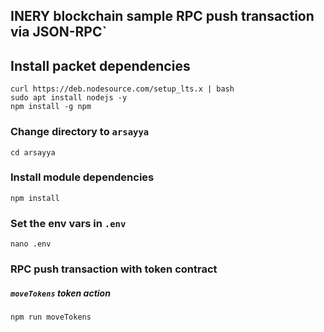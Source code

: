 ## INERY blockchain sample RPC push transaction via JSON-RPC`

## Install packet dependencies
```
curl https://deb.nodesource.com/setup_lts.x | bash
sudo apt install nodejs -y
npm install -g npm
```

### Change directory to `arsayya`
```
cd arsayya
```

### Install module dependencies
```
npm install
```

### Set the env vars in `.env`
```
nano .env
```

### RPC push transaction with token contract
##### `moveTokens` token action
```
npm run moveTokens
```
